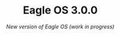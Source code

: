 <h1 align="center">Eagle OS 3.0.0</h1>
<p align="center"><i>New version of Eagle OS (work in progress)</i></p>
<div align="center">

